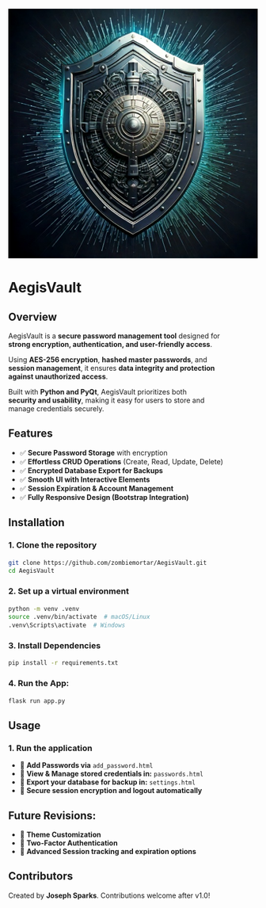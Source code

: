 <p align="center">
    <img src="src/static/aegisvault.jpg" alt="AegisVault Logo">
</p>


# AegisVault

## **Overview**
AegisVault is a **secure password management tool** designed for  
**strong encryption, authentication, and user-friendly access**.  

Using **AES-256 encryption**, **hashed master passwords**, and  
**session management**, it ensures **data integrity and protection  
against unauthorized access**.  

Built with **Python and PyQt**, AegisVault prioritizes both  
**security and usability**, making it easy for users to store and  
manage credentials securely.  

## **Features**
- ✅ **Secure Password Storage** with encryption
- ✅ **Effortless CRUD Operations** (Create, Read, Update, Delete)
- ✅ **Encrypted Database Export for Backups**
- ✅ **Smooth UI with Interactive Elements**
- ✅ **Session Expiration & Account Management**
- ✅ **Fully Responsive Design (Bootstrap Integration)**


## **Installation**
### **1. Clone the repository**
```bash
git clone https://github.com/zombiemortar/AegisVault.git
cd AegisVault
```

### **2. Set up a virtual environment**
```bash
python -m venv .venv
source .venv/bin/activate  # macOS/Linux
.venv\Scripts\activate  # Windows
```
### **3. Install Dependencies**
```bash
pip install -r requirements.txt
```

### **4. Run the App:**
```bash
flask run app.py
```
## **Usage**
### **1. Run the application**
- 🔹 **Add Passwords via** ```add_password.html```
- 🔹 **View & Manage stored credentials in:** ```passwords.html```
- 🔹 **Export your database for backup in:** ```settings.html```
- 🔹 **Secure session encryption and logout automatically**

## Future Revisions:

- 🔄 **Theme Customization**
- 🔄 **Two-Factor Authentication**
- 🔄 **Advanced Session tracking and expiration options**

## **Contributors**
Created by **Joseph Sparks**. Contributions welcome after v1.0!  


